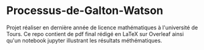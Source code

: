 # Processus-de-Galton-Watson

Projet réaliser en dernière année de licence mathématiques à l'université de Tours.
Ce repo contient de pdf final rédigé en LaTeX sur Overleaf ainsi qu'un notebook jupyter illustrant les résultats méthématiques.
